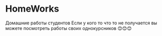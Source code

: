 # HomeWorks
 Домашние работы студентов
Если у кого то что то не получается вы можете посмотреть работы своих однокурсников 😊😊😊
